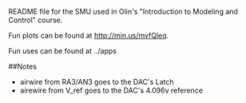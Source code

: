 README file for the SMU used in Olin's "Introduction to Modeling and Control" course.

Fun plots can be found at http://min.us/mvfQleq.

Fun uses can be found at ../apps

##Notes

* airwire from RA3/AN3 goes to the DAC's Latch
* airewire from V_ref goes to the DAC's 4.096v reference 
